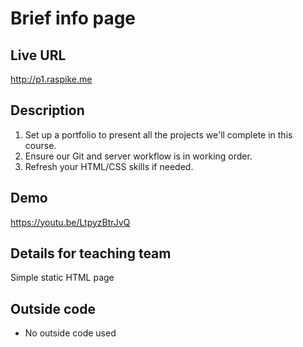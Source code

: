 # Brief info page

## Live URL
<http://p1.raspike.me>

## Description
1. Set up a portfolio to present all the projects we'll complete in this course.
2. Ensure our Git and server workflow is in working order.
3. Refresh your HTML/CSS skills if needed.

## Demo
<https://youtu.be/LtpyzBtrJvQ>

## Details for teaching team
Simple static HTML page


## Outside code
* No outside code used